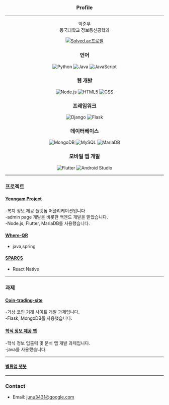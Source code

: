 <center>

### Profile
---
박준우<br>
동국대학교 정보통신공학과
 
[![Solved.ac프로필](http://mazassumnida.wtf/api/v2/generate_badge?boj=tigerwuy)](https://solved.ac/tigerwuy)

### 언어
![Python](https://img.shields.io/badge/Python-3766AB?style=flat-square&logo=Python&logoColor=white)
![Java](https://img.shields.io/badge/Java-3766AB?style=flat-square&logo=Java&logoColor=white)
![JavaScript](https://img.shields.io/badge/JavaScript-7DF1E?style=flat-square&logo=JavaScript&logoColor=white)


### 웹 개발
![Node.js](https://img.shields.io/badge/Node.js-339933?style=flat-square&logo=Node.js&logoColor=white)
![HTML5](https://img.shields.io/badge/HTML5-E34F26?style=flat-square&logo=HTML5&logoColor=white)
![CSS](https://img.shields.io/badge/CSS-1572B6?style=flat-square&logo=CSS&logoColor=white)

### 프레임워크
![Django](https://img.shields.io/badge/Django-092E20?style=flat-square&logo=Django&logoColor=white)
![Flask](https://img.shields.io/badge/Flask-000000?style=flat-square&logo=Flask&logoColor=white)

### 데이터베이스
![MongoDB](https://img.shields.io/badge/MongoDB-47A248?style=flat-square&logo=MongoDB&logoColor=white)
![MySQL](https://img.shields.io/badge/MySQL-4479A1?style=flat-square&logo=MySQL&logoColor=white)
![MariaDB](https://img.shields.io/badge/MariaDB-003545?style=flat-square&logo=MariaDB&logoColor=white)

### 모바일 앱 개발
![Flutter](https://img.shields.io/badge/Flutter-02569B?style=flat-square&logo=flutter&logoColor=white)
![Android Studio](https://img.shields.io/badge/AndroidStudio-3DDC84?style=flat-square&logo=AndroidStudio&logoColor=white)

</center>


---

### 프로젝트
#### [Yeongam Project](https://github.com/Einaaaaa/Yeongam-project)
-복지 정보 제공 플랫폼 어플리케이션입니다<br>
-admin page 개발을 비롯한 백엔드 개발을 맡았습니다.<br>
-Node.js, Flutter, MariaDB를 사용했습니다.


#### [Where-QR](https://github.com/orgs/baek-park/repositories)
- java,spring



#### [SPARCS](https://github.com/SPARCS-Service-Hackathon-2024)
- React Native
---

### 과제
#### [Coin-trading-site](https://github.com/Joonw00/Software-Engineering)
-가상 코인 거래 사이트 개발 과제입니다.<br>
-Flask, MongoDB를 사용했습니다.

#### [학식 정보 제공 앱](https://github.com/Joonw00/MobileSoft)
-학식 정보 입출력 및 분석 앱 개발 과제입니다.<br>
-java를 사용했습니다.

---

#### [벨류업 챗봇](https://github.com/Joonw00/Value_Up_Chatbot)
---

### Contact
- Email: junu3431@google.com

